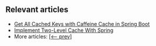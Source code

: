 ## Relevant articles
- [Get All Cached Keys with Caffeine Cache in Spring Boot](https://www.baeldung.com/spring-boot-caffeine-spring-get-all-keys)
- [Implement Two-Level Cache With Spring](https://www.baeldung.com/spring-two-level-cache)
- More articles: [[<-- prev]](/spring-boot-modules/spring-boot-caching)

